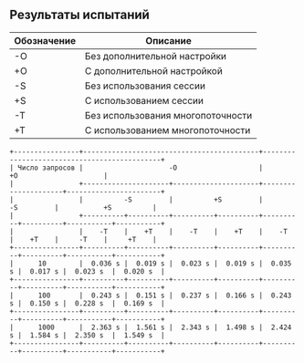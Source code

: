 ## Результаты испытаний

| Обозначение | Описание                          |
|-------------|-----------------------------------|
| -O          | Без дополнительной настройки      |
| +O          | С дополнительной настройкой       |
| -S          | Без использования сессии          |
| +S          | С использованием сессии           |
| -T          | Без использования многопоточности |
| +T          | С использованием многопоточности  |


```text
+----------------+-------------------------------------------+---------------------------------------------+
| Число запросов |                     -O                    |                      +O                     |
|                +---------------------+---------------------+---------------------+-----------------------+
|                |          -S         |          +S         |          -S         |           +S          |
|                +----------+----------+----------+----------+----------+----------+-----------+-----------+
|                |    -T    |    +T    |    -T    |    +T    |    -T    |    +T    |     -T    |     +T    |
+----------------+----------+----------+----------+----------+----------+----------+-----------+-----------+
|      10        |  0.036 s |  0.019 s |  0.023 s |  0.019 s |  0.035 s |  0.017 s |  0.023 s  |  0.020 s  |
+----------------+----------+----------+----------+----------+----------+----------+-----------+-----------+
|      100       |  0.243 s |  0.151 s |  0.237 s |  0.166 s |  0.243 s |  0.150 s |  0.228 s  |  0.169 s  |
+----------------+----------+----------+----------+----------+----------+----------+-----------+-----------+
|      1000      |  2.363 s |  1.561 s |  2.343 s |  1.498 s |  2.424 s |  1.584 s |  2.350 s  |  1.549 s  |
+----------------+----------+----------+----------+----------+----------+----------+-----------+-----------+
```

